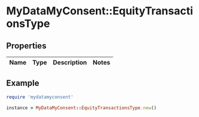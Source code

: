 # MyDataMyConsent::EquityTransactionsType

## Properties

| Name | Type | Description | Notes |
| ---- | ---- | ----------- | ----- |

## Example

```ruby
require 'mydatamyconsent'

instance = MyDataMyConsent::EquityTransactionsType.new()
```

